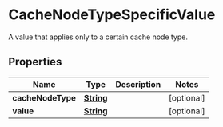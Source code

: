 

# CacheNodeTypeSpecificValue

A value that applies only to a certain cache node type.

## Properties

| Name | Type | Description | Notes |
|------------ | ------------- | ------------- | -------------|
|**cacheNodeType** | [**String**](String.md) |  |  [optional] |
|**value** | [**String**](String.md) |  |  [optional] |



